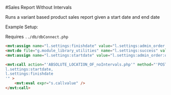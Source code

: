 #Sales Report Without Intervals

Runs a variant based product sales report given a start date and end date

Example Setup:

Requires `../db/dbConnect.php`

```HTML
<mvt:assign name="l.settings:finishdate" value="l.settings:admin_order:orders[1]:orderdate" />
<mvt:do file="g.module_library_utilities" name="l.settings:success" value="QuickSortArray( l.settings:admin_order:orders, ':id', 1 )" />
<mvt:assign name="l.settings:startdate" value="l.settings:admin_order:orders[1]:orderdate" />

<mvt:call action="'ABSOLUTE_LOCATION_OF_noIntervals.php'" method="'POST'" fields="'
l.settings:startdate,
l.settings:finishdate
'" >
    <mvt:eval expr="s.callvalue" />
</mvt:call>
```